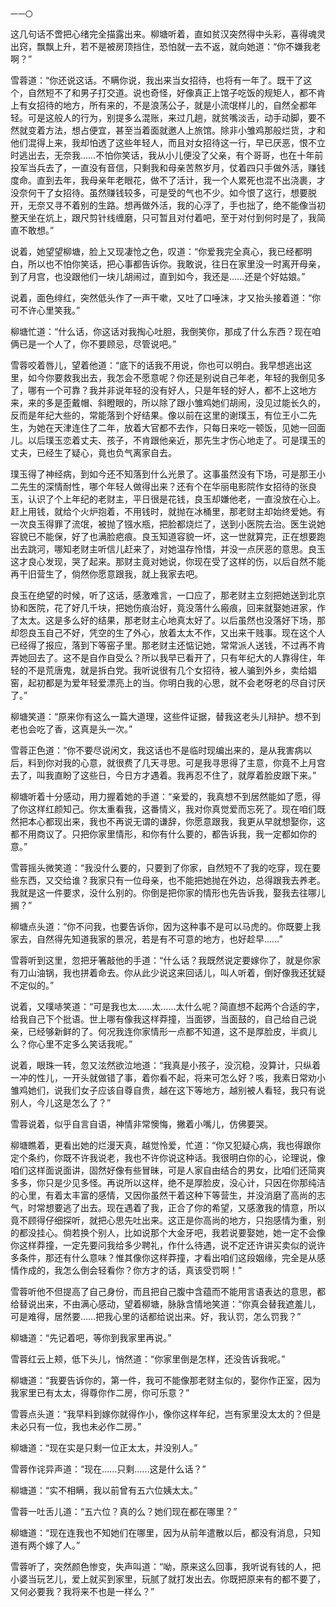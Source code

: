     一一〇 

   这几句话不啻把心绪完全描露出来。柳塘听着，直如贫汉突然得中头彩，喜得魂灵出窍，飘飘上升，若不是被房顶挡住，恐怕就一去不返，就向她道：“你不嫌我老啊？”

   雪蓉道：“你还说这话。不瞒你说，我出来当女招待，也将有一年了。既干了这个，自然短不了和男子打交道。说也奇怪，好像真正上馆子吃饭的规矩人，都不肯上有女招待的地方，所有来的，不是浪荡公子，就是小流氓样儿的，自然全都年轻。可是这般人的行为，别提多么混账，来过几趟，就贫嘴淡舌，动手动脚，要不然就变着方法，想占便宜，甚至当着面就邀人上旅馆。除非小雏鸡那般烂货，才和他们混得上来，我却怕透了这些年轻人，而且对女招待这一行，早已厌恶，恨不立时逃出去，无奈我……不怕你笑话，我从小儿便没了父亲，有个哥哥，也在十年前投军当兵去了，一直没有音信，只剩我和母亲苦熬岁月，仗着四只手做外活，赚钱度命。直到去年，我母亲年老眼花，做不了活计，我一个人累死也混不出浇裹，才没奈何干了女招待。虽然赚钱较多，可是受的气也不少。如今恨了这行，想要脱开，无奈又寻不着别的生路。想再做外活，我的心浮了，手也拙了，绝不能像当初整天坐在炕上，跟尺剪针线缠磨，只可暂且对付着吧，至于对付到何时是了，我简直不敢想。”

   说着，她望望柳塘，脸上又现凄怆之色，叹道：“你爱我完全真心，我已经都明白，所以也不怕你笑话，把心事都告诉你。我敢说，往日在家里没一时离开母亲，到了月宫，也没跟他们一块儿胡闹过，直到如今，我还是……还是个好姑娘。”

   说着，面色绯红，突然低头作了一声干嗽，又吐了口唾沫，才又抬头接着道：“你可不许心里笑我。”

   柳塘忙道：“什么话，你这话对我掏心吐胆，我倒笑你，那成了什么东西？现在咱俩已是一个人了，你不要顾忌，尽管说吧。”

   雪蓉咬着唇儿，望着他道：“底下的话我不用说，你也可以明白。我早想逃出这里，如今你要救我出去，我怎会不愿意呢？你还是别说自己年老，年轻的我倒见多了，哪有一个可靠？我并非说年轻的没有好人，只是年轻的好人，都不上这地方来，来的多是歪戴帽、斜瞪眼的，所以除了跟小雏鸡她们胡闹，没见过能长久的，反而是年纪大些的，常能落到个好结果。像以前在这里的谢璞玉，有位王小二先生，为她在天津连住了二年，放着大官都不去作，只每日来吃一顿饭，见她一回面儿。以后璞玉恋着丈夫、孩子，不肯跟他亲近，那先生才伤心地走了。可是璞玉的丈夫，已经生了疑心，竟也负气离家自去。

   璞玉得了神经病，到如今还不知落到什么光景了。这事虽然没有下场，可是那王小二先生的深情耐性，哪个年轻人做得出来？还有个在华丽电影院作女招待的张良玉，认识了个上年纪的老财主，平日很是花钱，良玉却嫌他老，一直没放在心上。赶上用钱，就给个火炉抱着，不用钱时，就抛在冰桶里，那老财主却始终爱她。有一次良玉得罪了流氓，被抛了镪水瓶，把脸都烧烂了，送到小医院去治。医生说她容貌已不能保，好了也满脸疤痕。良玉知道容貌一坏，这一世就算完，正在想要跑出去跳河，哪知老财主听信儿赶来了，对她温存怜惜，并没一点厌恶的意思。良玉这才良心发现，哭了起来。那财主竟对她说，你现在受了这样的伤，以后自然不能再干旧营生了，倘然你愿意跟我，就上我家去吧。

   良玉在绝望的时候，听了这话，感激难言，一口应了，那老财主立刻把她送到北京协和医院，花了好几千块，把她伤痕治好，竟没落什么瘢痕，回来就娶她进家，作了太太。这是多么好的结果，那老财主心地真太好了。以后虽然也没落好下场，那却怨良玉自己不好，凭空的生了外心，放着太太不作，又出来干贱事。现在这个人已经得了报应，落到下等窑子里。那老财主还惦记她，常常派人送钱，不过再不肯弄她回去了。这不是自作自受么？所以我早已看开了，只有年纪大的人靠得住，年轻的不是荒唐鬼，就是拆白党。我听说很有几个女招待，被人骗到外乡，卖给娼窑，起初都是为爱年轻爱漂亮上的当。你明白我的心思，就不会老呀老的尽自讨厌了。”

   柳塘笑道：“原来你有这么一篇大道理，这些件证据，替我这老头儿辩护。想不到老也会吃了香，这真是头一次。”

   雪蓉正色道：“你不要尽说闲文，我这话也不是临时现编出来的，是从我害病以后，料到你对我的心意，就很费了几天寻思。可是我寻思得了主意，你竟不上月宫去了，叫我直盼了这些日，今日方才遇着。我再忍不住了，就厚着脸皮跟下来。”

   柳塘听着十分感动，用力握着她的手道：“亲爱的，我真想不到居然能如了愿，得了你这样红颜知己。你太重看我，这番情义，我对你真觉爱而忘死了。现在咱们既然把本心都现出来，我也不再说无谓的谦辞，你愿意跟我，我更从早就想娶你，这都不用商议了。只把你家里情形，和你有什么要的，都告诉我，我一定都如你的意。”

   雪蓉摇头微笑道：“我没什么要的，只要到了你家，自然短不了我的吃穿，现在要些东西，又交给谁？我家只有一位母亲，也不能把她抛在外边，总得跟我去养老。我就是这一件要求，没什么别的。你倒是把你家的情形也先告诉我，娶我去往哪儿搁？”

   柳塘点头道：“你不问我，也要告诉你，因为这种事不是可以马虎的。你既要上我家去，自然得先知道我家的景况，若是有不可意的地方，也好趁早……”

   雪蓉听到这里，忽把牙箸敲他的手道：“什么话？我既然说定要嫁你了，就是你家有刀山油锅，我也拼着命去。你从此少说这来回话儿，叫人听着，倒好像我还犹疑不定似的。”

   说着，又噗哧笑道：“可是我也太……太……太什么呢？简直想不起两个合适的字，给我自己下个批语。世上哪有像我这样莽撞，当面锣，当面鼓的，自己给自己说亲，已经够新鲜的了。何况我连你家情形一点都不知道，这不是厚脸皮，半疯儿么？你心里不定多么笑话我呢。”

   说着，眼珠一转，忽又泫然欲泣地道：“我真是小孩子，没沉稳，没算计，只纵着一冲的性儿，一开头就做错了事，着你看不起，将来可怎么好？咳，我素日常劝小雏鸡她们，说我们女子应该自尊自贵，越在这下等地方，越别被人看轻，我只有说别人，今儿这是怎么了？”

   雪蓉说着，似乎自言自语，神情非常懊悔，撇着小嘴儿，仿佛要哭。

   柳塘瞧着，更看出她的烂漫天真，越觉怜爱，忙道：“你又犯疑心病，我也得跟你定个条约，你既不许我说老，我也不许你说这种话。我很明白你的心，论理说，像咱们这样面说面讲，固然好像有些冒昧，可是人家自由结合的男女，比咱们还简爽多多，你只是少见多怪。再说所以这样，绝不是厚脸皮，没心计，只因在你那纯洁的心里，有着太丰富的感情，又因你虽然干着这种下等营生，并没消磨了高尚的志气，时常想要逃了出去。现在遇着了我，正合了你的希望，又感激我的情意，所以竟不顾得仔细探听，就把心思先吐出来。这正是你高尚的地方，只抱感情为重，别的都没挂心。倘若换个别人，比如说那个大金牙吧，我若说要娶她，她一定不会像你这样莽撞，一定先要问我给多少聘礼，作什么待遇，说不定还许讲买卖似的说许多条件，那还有什么意味？惟其像你这样莽撞，才看出咱们这段姻缘，完全是从感情作成的，我怎么倒会轻看你？你方才的话，真该受罚啊！”

   雪蓉听他不但提高了自己身份，而且把自己腹中含蕴而不能用言语表达的意思，都给替说出来，不由满心感动，望着柳塘，脉脉含情地笑道：“你真会替我遮羞儿，可是难得，居然要……把我心里的话都给说出来。好，我认罚，怎么罚我？”

   柳塘道：“先记着吧，等你到我家里再说。”

   雪蓉红云上颊，低下头儿，悄然道：“你家里倒是怎样，还没告诉我呢。”

   柳塘道：“我要告诉你的，第一件，我可不能像那老财主似的，娶你作正室，因为我家里已有太太，得尊你作二房，你可乐意？”

   雪蓉点头道：“我早料到嫁你就得作小，像你这样年纪，岂有家里没太太的？但是未必只有一位，我也未必作二房。”

   柳塘道：“现在实是只剩一位正太太，并没别人。”

   雪蓉作诧异声道：“现在……只剩……这是什么话？”

   柳塘道：“实不相瞒，我以前曾有五六位姨太太。”

   雪蓉一吐舌儿道：“五六位？真的么？她们现在都在哪里？”

   柳塘道：“现在连我也不知她们在哪里，因为从前年遣散以后，都没有消息，只知道有两个嫁了人。”

   雪蓉听了，突然颜色惨变，失声叫道：“呦，原来这么回事，我听说有钱的人，把小婆当玩艺儿，爱上就买到家里，玩腻了就打发出去。你既把原来有的都不要了，又何必要我？我将来不也是一样么？”


